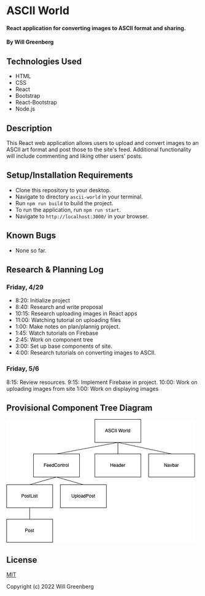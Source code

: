 # ASCII World

#### React application for converting images to ASCII format and sharing.

#### By Will Greenberg

## Technologies Used

* HTML
* CSS
* React
* Bootstrap
* React-Bootstrap
* Node.js

## Description

This React web application allows users to upload and convert images to an ASCII art format and post those to the site's feed. Additional functionality will include commenting and liking other users' posts.

## Setup/Installation Requirements

* Clone this repository to your desktop.
* Navigate to directory `ascii-world` in your terminal.
* Run `npm run build` to build the project.
* To run the application, run `npm run start`.
* Navigate to `http://localhost:3000/` in your browser.

## Known Bugs

* None so far.

## Research & Planning Log
### Friday, 4/29
* 8:20: Initialize project
* 8:40: Research and write proposal
* 10:15: Research uploading images in React apps
* 11:00: Watching tutorial on uploading files
* 1:00: Make notes on plan/plannig project.
* 1:45: Watch tutorials on Firebase
* 2:45: Work on component tree
* 3:00: Set up base components of site.
* 4:00: Research tutorials on converting images to ASCII.

### Friday, 5/6
8:15: Review resources.
9:15: Implement Firebase in project.
10:00: Work on uploading images from site
1:00: Work on displaying images

## Provisional Component Tree Diagram
![Tree component diagram](./src/img/AsciiWorldDiagram.jpg)

## License

[MIT](https://opensource.org/licenses/MIT)

Copyright (c) 2022 Will Greenberg